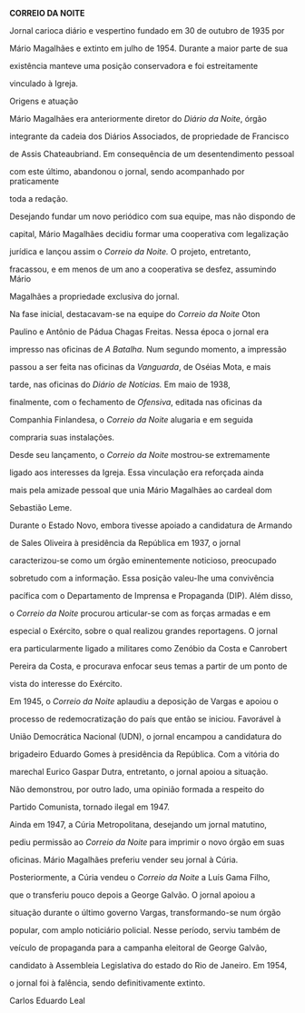 **CORREIO DA NOITE**



Jornal carioca diário e vespertino fundado em 30 de outubro de 1935 por

Mário Magalhães e extinto em julho de 1954. Durante a maior parte de sua

existência manteve uma posição conservadora e foi estreitamente

vinculado à Igreja.



Origens e atuação



Mário Magalhães era anteriormente diretor do *Diário da Noite*, órgão

integrante da cadeia dos Diários Associados, de propriedade de Francisco

de Assis Chateaubriand. Em consequência de um desentendimento pessoal

com este último, abandonou o jornal, sendo acompanhado por praticamente

toda a redação.



Desejando fundar um novo periódico com sua equipe, mas não dispondo de

capital, Mário Magalhães decidiu formar uma cooperativa com legalização

jurídica e lançou assim o *Correio da Noite.* O projeto, entretanto,

fracassou, e em menos de um ano a cooperativa se desfez, assumindo Mário

Magalhães a propriedade exclusiva do jornal.



Na fase inicial, destacavam-se na equipe do *Correio da Noite* Oton

Paulino e Antônio de Pádua Chagas Freitas. Nessa época o jornal era

impresso nas oficinas de *A Batalha.* Num segundo momento, a impressão

passou a ser feita nas oficinas da *Vanguarda*, de Oséias Mota, e mais

tarde, nas oficinas do *Diário de Notícias.* Em maio de 1938,

finalmente, com o fechamento de *Ofensiva*, editada nas oficinas da

Companhia Finlandesa, o *Correio da Noite* alugaria e em seguida

compraria suas instalações.



Desde seu lançamento, o *Correio da Noite* mostrou-se extremamente

ligado aos interesses da Igreja. Essa vinculação era reforçada ainda

mais pela amizade pessoal que unia Mário Magalhães ao cardeal dom

Sebastião Leme.



Durante o Estado Novo, embora tivesse apoiado a candidatura de Armando

de Sales Oliveira à presidência da República em 1937, o jornal

caracterizou-se como um órgão eminentemente noticioso, preocupado

sobretudo com a informação. Essa posição valeu-lhe uma convivência

pacífica com o Departamento de Imprensa e Propaganda (DIP). Além disso,

o *Correio da Noite* procurou articular-se com as forças armadas e em

especial o Exército, sobre o qual realizou grandes reportagens. O jornal

era particularmente ligado a militares como Zenóbio da Costa e Canrobert

Pereira da Costa, e procurava enfocar seus temas a partir de um ponto de

vista do interesse do Exército.



Em 1945, o *Correio da Noite* aplaudiu a deposição de Vargas e apoiou o

processo de redemocratização do país que então se iniciou. Favorável à

União Democrática Nacional (UDN), o jornal encampou a candidatura do

brigadeiro Eduardo Gomes à presidência da República. Com a vitória do

marechal Eurico Gaspar Dutra, entretanto, o jornal apoiou a situação.

Não demonstrou, por outro lado, uma opinião formada a respeito do

Partido Comunista, tornado ilegal em 1947.



Ainda em 1947, a Cúria Metropolitana, desejando um jornal matutino,

pediu permissão ao *Correio da Noite* para imprimir o novo órgão em suas

oficinas. Mário Magalhães preferiu vender seu jornal à Cúria.



Posteriormente, a Cúria vendeu o *Correio* *da Noite* a Luís Gama Filho,

que o transferiu pouco depois a George Galvão. O jornal apoiou a

situação durante o último governo Vargas, transformando-se num órgão

popular, com amplo noticiário policial. Nesse período, serviu também de

veículo de propaganda para a campanha eleitoral de George Galvão,

candidato à Assembleia Legislativa do estado do Rio de Janeiro. Em 1954,

o jornal foi à falência, sendo definitivamente extinto.



Carlos Eduardo Leal

